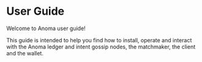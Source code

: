 # User Guide

Welcome to Anoma user guide!

This guide is intended to help you find how to install, operate and interact with the Anoma ledger and intent gossip nodes, the matchmaker, the client and the wallet.
